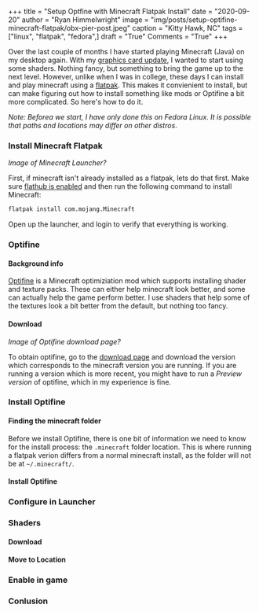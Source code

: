 +++
title   = "Setup Optfine with Minecraft Flatpak Install"
date    = "2020-09-20"
author  = "Ryan Himmelwright"
image   = "img/posts/setup-optifine-minecraft-flatpak/obx-pier-post.jpeg"
caption = "Kitty Hawk, NC"
tags    = ["linux", "flatpak", "fedora",]
draft   = "True"
Comments = "True"
+++

Over the last couple of months I have started playing Minecraft (Java) on my
desktop again. With my [graphics card update](), I wanted to start using some
shaders. Nothing fancy, but something to bring the game up to the next level.
However, unlike when I was in college, these days I can install and play
minecraft using a [flatpak](). This makes it convienient to install, but can
make figuring out how to install something like mods or Optifine a bit more
complicated. So here's how to do it.

<!--more-->

*Note: Beforea we start, I have only done this on Fedora Linux. It is possible
that paths and locations may differ on other distros*.


### Install Minecraft Flatpak

*Image of Minecraft Launcher?*

First, if minecraft isn't already installed as a flatpak, lets do that first.
Make sure [flathub is enabled]() and then run the following command to install
Minecraft:

```bash
flatpak install com.mojang.Minecraft
```

Open up the launcher, and login to verify that everything is working.

### Optifine
#### Background info

[Optifine]() is a Minecraft optimiziation mod which supports installing shader
and texture packs. These can either help minecraft look better, and some can
actually help the game perform better. I use shaders that help some of the
textures look a bit better from the default, but nothing too fancy.

#### Download

*Image of Optifine download page?*

To obtain optifine, go to the [download page](https://optifine.net/downloads)
and download the version which corresponds to the minecraft version you are
running. If you are running a version which is more recent, you might have to
run a *Preview version* of optifine, which in my experience is fine.

### Install Optifine
#### Finding the minecraft folder
Before we install Optifine, there is one bit of information we need to know for
the install process: the `.minecraft` folder location. This is where running a
flatpak verion differs from a normal minecraft install, as the folder will not
be at `~/.minecraft/`.

#### Install Optifine

### Configure in Launcher

### Shaders
#### Download

#### Move to Location

### Enable in game


### Conlusion

